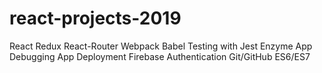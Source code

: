 # react-projects-2019
React
Redux
React-Router
Webpack
Babel
Testing with Jest
Enzyme
App Debugging
App Deployment
Firebase
Authentication
Git/GitHub
ES6/ES7